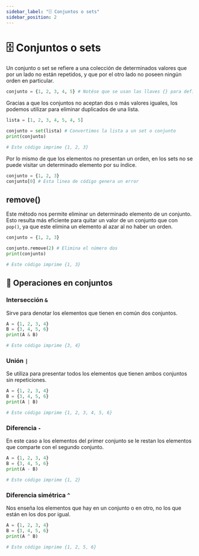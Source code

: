 ```yaml
---
sidebar_label: "🗄️ Conjuntos o sets"
sidebar_position: 2
---
```


# 🗄️ Conjuntos o sets

Un conjunto  o set se refiere a una colección de determinados valores que por un lado no están repetidos, y que por el otro lado no poseen ningún orden en particular.


```python title="Ejemplo de cómo definir un conjunto"
conjunto = {1, 2, 3, 4, 5} # Notése que se usan las llaves {} para definir un conjunto.
```

Gracias a que los conjuntos no aceptan dos o más valores iguales, los podemos utilizar para eliminar duplicados de una lista.

```python title="Ejemplo de cómo eliminar duplicados de una lista"
lista = [1, 2, 3, 4, 5, 4, 5]

conjunto = set(lista) # Convertimos la lista a un set o conjunto
print(conjunto)

# Este código imprime {1, 2, 3}
```


Por lo mismo de que los elementos no presentan un orden, en los sets no se puede visitar un determinado elemento por su índice.

```python title="¿Indexing en conjuntos?"
conjunto = {1, 2, 3}
conjunto[0] # Esta linea de código genera un error
```

## remove()
Este método nos permite eliminar un determinado elemento de un conjunto. Esto resulta más eficiente para quitar un valor de un conjunto que con `pop()`, ya que este elimina un elemento al azar al no haber un orden.

```python title="Ejemplo de remove()"
conjunto = {1, 2, 3}

conjunto.remove(2) # Elimina el número dos
print(conjunto)

# Este código imprime {1, 3}
```

## 🧮 Operaciones en conjuntos

### Intersección `&`
Sirve para denotar los elementos que tienen en común dos conjuntos.

```python title="Ejemplo de la intersección en un set"
A = {1, 2, 3, 4}
B = {3, 4, 5, 6}
print(A & B)

# Este código imprime {3, 4}
```

### Unión `|`
Se utiliza para presentar todos los elementos que tienen ambos conjuntos sin repeticiones.

```python title="Ejemplo de la unión en un set"
A = {1, 2, 3, 4}
B = {3, 4, 5, 6}
print(A | B)

# Este código imprime {1, 2, 3, 4, 5, 6}
```

### Diferencia `-`
En este caso a los elementos del primer conjunto se le restan los elementos que comparte con el segundo conjunto.

```python title="Ejemplo de la diferencia en un set"
A = {1, 2, 3, 4}
B = {3, 4, 5, 6}
print(A - B)

# Este código imprime {1, 2}
```

### Diferencia simétrica `^`
Nos enseña los elementos que hay en un conjunto o en otro, no los que están en los dos por igual.

```python title="Ejemplo de la diferencia simétrica en un set"
A = {1, 2, 3, 4}
B = {3, 4, 5, 6}
print(A ^ B)

# Este código imprime {1, 2, 5, 6}
```
